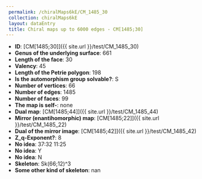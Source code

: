 ```yaml
--- 
 permalink: /chiralMaps6kE/CM_1485_30 
 collection: chiralMaps6kE
 layout: dataEntry
 title: Chiral maps up to 6000 edges - CM[1485;30]
---
```


- **ID**: [CM[1485;30]]({{ site.url }}/test/CM_1485_30)
- **Genus of the underlying surface**: 661
- **Length of the face**: 30
- **Valency**: 45
- **Length of the Petrie polygon**: 198
- **Is the automorphism group solvable?**: S
- **Number of vertices**: 66
- **Number of edges**: 1485
- **Number of faces**: 99
- **The map is self-**: none
- **Dual map**: [CM[1485;44]]({{ site.url }}/test/CM_1485_44)
- **Mirror (enantihomorphic) map**: [CM[1485;22]]({{ site.url }}/test/CM_1485_22)
- **Dual of the mirror image**: [CM[1485;42]]({{ site.url }}/test/CM_1485_42)
- **Z_q-Exponent?**: 8
- **No idea**:  37:32 11:25
- **No idea**: Y
- **No idea**: N
- **Skeleton**: Sk(66;12)^3
- **Some other kind of skeleton**: nan
